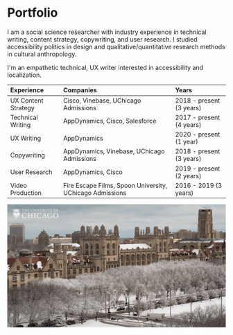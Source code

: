 # Portfolio

I am a social science researcher with industry experience in technical writing, content strategy, copywriting, and user research. I studied accessibility politics in design and qualitative/quantitative research methods in cultural anthropology. 

I'm an empathetic technical, UX writer interested in accessibility and localization. 

| Experience | Companies | Years |
| :--- | :--- | :--- |
| UX Content Strategy | Cisco, Vinebase, UChicago Admissions | 2018 - present \(3 years\) |
| Technical Writing | AppDynamics, Cisco, Salesforce | 2017 - present \(4 years\) |
| UX Writing | AppDynamics | 2020 - present \(1 year\) |
| Copywriting | AppDynamics, Vinebase, UChicago Admissions | 2018 - present \(3 years\) |
| User Research | AppDynamics, Cisco | 2019 - present \(2 years\) |
| Video Production | Fire Escape Films, Spoon University, UChicago Admissions | 2016 - 2019 \(3 years\) |

![University of Chicago, Hyde Park IL](../../.gitbook/assets/uchicago_winter_snowygothic.png)


